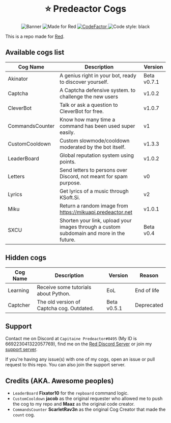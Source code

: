<h1 align="center">⭐ Predeactor Cogs</h1>

<p align="center">
  <img src="https://repository-images.githubusercontent.com/245725383/9a2ea880-121e-11eb-92db-c3bdf6b825ec" alt="Banner">
  <img src="https://img.shields.io/badge/Made%20for-Red%20v3-red?logo=discord" alt="Made for Red">
  <a href="https://www.codefactor.io/repository/github/predeactor/predeactor-cogs">
    <img src="https://www.codefactor.io/repository/github/predeactor/predeactor-cogs/badge" alt="CodeFactor" />
  </a>
  <img src="https://img.shields.io/badge/code%20style-black-000000.svg" alt="Code style: black">
  <br>
</p>

This is a repo made for [Red](https://github.com/Cog-Creators/Red-DiscordBot).

## Available cogs list

| Cog Name        | Description                                                                              | Version     |
| --------------- | ---------------------------------------------------------------------------------------- | ----------- |
| Akinator        | A genius right in your bot, ready to discover yourself.                                  | Beta v0.7.1 |
| Captcha         | A Captcha defensive system. to challenge the new users                                   | v1.0.2      |
| CleverBot       | Talk or ask a question to CleverBot for free.                                            | v1.0.7      |
| CommandsCounter | Know how many time a command has been used super easily.                                 | v1          |
| CustomCooldown  | Custom slowmode/cooldown moderated by the bot itself.                                    | v1.3.3      |
| LeaderBoard     | Global reputation system using points.                                                   | v1.0.2      |
| Letters         | Send letters to persons over Discord, not meant for spam purpose.                        | v0          |
| Lyrics          | Get lyrics of a music through KSoft.Si.                                                  | v2          |
| Miku            | Return a random image from https://mikuapi.predeactor.net                                | v1.0.1      |
| SXCU            | Shorten your link, upload your images through a custom subdomain and more in the future. | Beta v0.4   |

## Hidden cogs

| Cog Name | Description                               | Version     | Reason      |
| -------- | ----------------------------------------- | ----------- | ----------- |
| Learning | Receive some tutorials about Python.      | EoL         | End of life |
| Captcher | The old version of Captcha cog. Outdated. | Beta v0.5.1 | Deprecated  |

## Support

Contact me on Discord at `Capitaine Predeactor#0495` (My ID is 669223041322057769), find me on the [Red Discord Server](https://discord.gg/red) or join my [support server](https://discord.gg/zg6ydua).

If you're having any issue(s) with one of my cogs, open an issue or pull request to this repo. You can also join the support server.

## Credits (AKA. Awesome peoples)

- `LeaderBoard` **Fixator10** for the `repboard` command logic.
- `CustomCooldown` **jacob** as the original requester who allowed me to push the cog to my repo and **Maaz** as the original code creator.
- `CommandsCounter` **ScarletRav3n** as the original Cog Creator that made the `count` cog.
